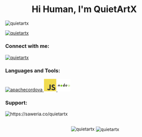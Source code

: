 <h1 align="center">Hi Human, I'm QuietArtX</h1>
<p align="left"> <img src="https://komarev.com/ghpvc/?username=quietartx&label=Profile%20views&color=0e75b6&style=flat" alt="quietartx" /> </p>

<p align="left"> <a href="https://github.com/ryo-ma/github-profile-trophy"><img src="https://github-profile-trophy.vercel.app/?username=quietartx" alt="quietartx" /></a> </p>

<h3 align="left">Connect with me:</h3>
<p align="left">
<a href="https://instagram.com/quietartx" target="blank"><img align="center" src="https://raw.githubusercontent.com/rahuldkjain/github-profile-readme-generator/master/src/images/icons/Social/instagram.svg" alt="quietartx" height="30" width="40" /></a>
</p>

<h3 align="left">Languages and Tools:</h3>
<p align="left"> <a href="https://cordova.apache.org/" target="_blank" rel="noreferrer"> <img src="https://www.vectorlogo.zone/logos/apache_cordova/apache_cordova-icon.svg" alt="apachecordova" width="40" height="40"/> </a> <a href="https://developer.mozilla.org/en-US/docs/Web/JavaScript" target="_blank" rel="noreferrer"> <img src="https://raw.githubusercontent.com/devicons/devicon/master/icons/javascript/javascript-original.svg" alt="javascript" width="40" height="40"/> </a> <a href="https://nodejs.org" target="_blank" rel="noreferrer"> <img src="https://raw.githubusercontent.com/devicons/devicon/master/icons/nodejs/nodejs-original-wordmark.svg" alt="nodejs" width="40" height="40"/> </a> </p>

<h3 align="left">Support:</h3>
<p><a href="https://www.buymeacoffee.com/https://saweria.co/quietartx"> <img align="left" src="https://cdn.buymeacoffee.com/buttons/v2/default-yellow.png" height="50" width="210" alt="https://saweria.co/quietartx" /></a></p><br><br>

<p><img align="left" src="https://github-readme-stats.vercel.app/api/top-langs?username=quietartx&show_icons=true&locale=en&layout=compact" alt="quietartx" /></p>

<p>&nbsp;<img align="center" src="https://github-readme-stats.vercel.app/api?username=quietartx&show_icons=true&locale=en" alt="quietartx" /></p>

